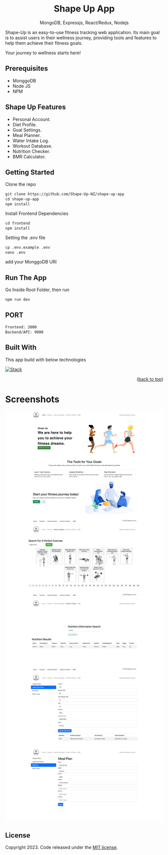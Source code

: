 <h1 align="center">
Shape Up App
</h1>
<p align="center">
MongoDB, Expressjs, React/Redux, Nodejs
</p>

Shape-Up is an easy-to-use fitness tracking web application. Its main goal is to assist users in their wellness journey, providing tools and features to help them achieve their fitness goals.

Your journey to wellness starts here!



## Prerequisites

- MonggoDB
- Node JS
- NPM

## Shape Up Features

- Personal Account.
- Diet Profile.
- Goal Settings.
- Meal Planner.
- Water Intake Log.
- Workout Database.
- Nutrition Checker.
- BMR Calculator.

## Getting Started
Clone the repo
```shell
git clone https://github.com/Shape-Up-NZ/shape-up-app
cd shape-up-app
npm install
```

Install Frontend Dependencies
```shell
cd frontend
npm install
```

Setting the .env file
```shell
cp .env.example .env
nano .env
```
add your MonggoDB URI

## Run The App
Go Inside Root Folder, then run
```shell
npm run dev
```

## PORT
```shell
Frontend: 3000
Backend/API: 9000
```

## Built With

This app build with below technologies

[![Stack](https://skills.thijs.gg/icons?i=html,css,js,mongodb,express,react,nodejs)](https://github.com)

<p align="right">(<a href="#readme-top">back to top</a>)</p>

# Screenshots

![Home Page](https://github.com/Shape-Up-NZ/shape-up-app/blob/main/screenshots/homepage.png)
![Workout Database](https://github.com/Shape-Up-NZ/shape-up-app/blob/main/screenshots/workout-database.png)
![Nutrition Checker](https://github.com/Shape-Up-NZ/shape-up-app/blob/main/screenshots/nutrition-checker.png)
![Diet Profile](https://github.com/Shape-Up-NZ/shape-up-app/blob/main/screenshots/diet-profile.png)
![Meal Plan](https://github.com/Shape-Up-NZ/shape-up-app/blob/main/screenshots/meal-plan.png)

## License

Copyright 2023. Code released under the [MIT license](https://github.com/Shape-Up-NZ/shape-up-app/blob/main/LICENSE).
